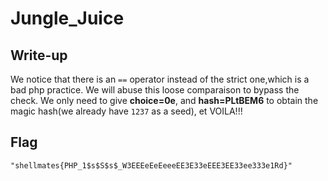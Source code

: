 # Jungle_Juice

## Write-up

We notice that there is an `==` operator instead of the strict one,which is a bad php practice. We will abuse this loose comparaison to bypass the check. We only need to give **choice=0e**, and **hash=PLtBEM6** to obtain the magic hash(we already have `1237` as a seed), et VOILA!!!

## Flag

`"shellmates{PHP_1$s$S$s$_W3EEEeEeEeeeEE3E33eEEE3EE33ee333e1Rd}"`